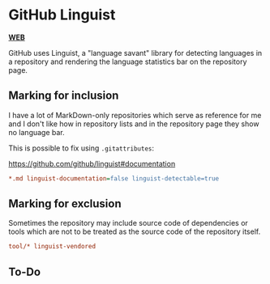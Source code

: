 # GitHub Linguist

[**WEB**](https://tomashubelbauer.github.io/github-linguist)

GitHub uses Linguist, a "language savant" library for detecting languages in a repository
and rendering the language statistics bar on the repository page.

## Marking for inclusion

I have a lot of MarkDown-only repositories which serve as reference for me and I don't like
how in repository lists and in the repository page they show no language bar.

This is possible to fix using `.gitattributes`:

https://github.com/github/linguist#documentation

```ini
*.md linguist-documentation=false linguist-detectable=true
```

## Marking for exclusion

Sometimes the repository may include source code of dependencies or tools which are not to
be treated as the source code of the repository itself.

```ini
tool/* linguist-vendored
```

## To-Do
